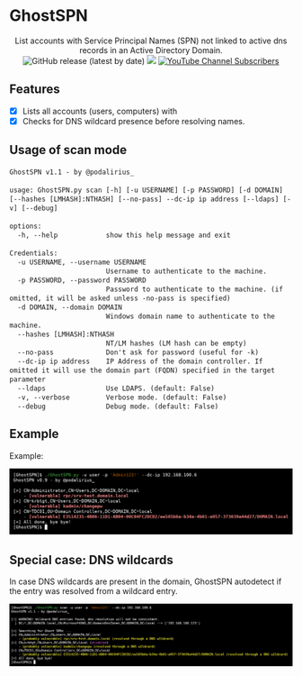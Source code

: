 # GhostSPN

<p align="center">
    List accounts with Service Principal Names (SPN) not linked to active dns records in an Active Directory Domain.
    <br>
    <img alt="GitHub release (latest by date)" src="https://img.shields.io/github/v/release/p0dalirius/GhostSPN">
    <a href="https://twitter.com/intent/follow?screen_name=podalirius_" title="Follow"><img src="https://img.shields.io/twitter/follow/podalirius_?label=Podalirius&style=social"></a>
    <a href="https://www.youtube.com/c/Podalirius_?sub_confirmation=1" title="Subscribe"><img alt="YouTube Channel Subscribers" src="https://img.shields.io/youtube/channel/subscribers/UCF_x5O7CSfr82AfNVTKOv_A?style=social"></a>
    <br>
</p>

## Features

 - [x] Lists all accounts (users, computers) with 
 - [x] Checks for DNS wildcard presence before resolving names.

## Usage of scan mode

```
GhostSPN v1.1 - by @podalirius_

usage: GhostSPN.py scan [-h] [-u USERNAME] [-p PASSWORD] [-d DOMAIN] [--hashes [LMHASH]:NTHASH] [--no-pass] --dc-ip ip address [--ldaps] [-v] [--debug]

options:
  -h, --help            show this help message and exit

Credentials:
  -u USERNAME, --username USERNAME
                        Username to authenticate to the machine.
  -p PASSWORD, --password PASSWORD
                        Password to authenticate to the machine. (if omitted, it will be asked unless -no-pass is specified)
  -d DOMAIN, --domain DOMAIN
                        Windows domain name to authenticate to the machine.
  --hashes [LMHASH]:NTHASH
                        NT/LM hashes (LM hash can be empty)
  --no-pass             Don't ask for password (useful for -k)
  --dc-ip ip address    IP Address of the domain controller. If omitted it will use the domain part (FQDN) specified in the target parameter
  --ldaps               Use LDAPS. (default: False)
  -v, --verbose         Verbose mode. (default: False)
  --debug               Debug mode. (default: False)
```

## Example

Example:

![](./.github/example.png)

## Special case: DNS wildcards

In case DNS wildcards are present in the domain, GhostSPN autodetect if the entry was resolved from a wildcard entry.

![](./.github/dns_wildcard.png)
